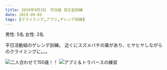 ```yaml
---
title: 2019年9月3日　平日組 百丈岩訓練
date: 2019-09-03
tags: [クライミング,アブミ,ゲレンデ訓練]
---
```


男性: 5名
女性: 2名

平日活動組のゲレンデ訓練。
近くにスズメバチの巣があり、ヒヤヒヤしながらのクライミングに。。。

![二人合わせて150歳！！](/2019/09/03/20190903/1.jpg)
![アブミ＆トラバースの練習](/2019/09/03/20190903/2.jpg)

